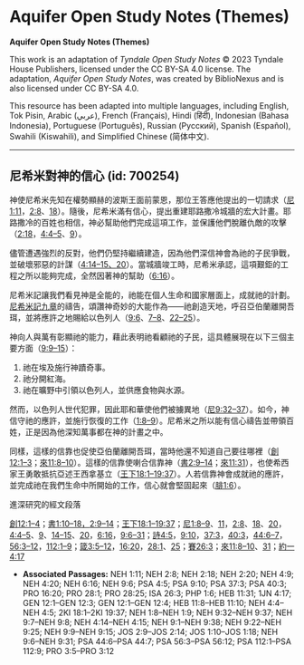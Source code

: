 # Aquifer Open Study Notes (Themes)

**Aquifer Open Study Notes (Themes)**

This work is an adaptation of *Tyndale Open Study Notes* © 2023 Tyndale House Publishers, licensed under the CC BY\-SA 4\.0 license. The adaptation, *Aquifer Open Study Notes*, was created by BiblioNexus and is also licensed under CC BY\-SA 4\.0\.

This resource has been adapted into multiple languages, including English, Tok Pisin, Arabic (عربي), French (Français), Hindi (हिंदी), Indonesian (Bahasa Indonesia), Portuguese (Português), Russian (Русский), Spanish (Español), Swahili (Kiswahili), and Simplified Chinese (简体中文).



--------------------------------

## 尼希米對神的信心 (id: 700254)

神使尼希米先知在權勢顯赫的波斯王面前蒙恩，那位王答應他提出的一切請求（[尼1:11](https://ref.ly/Neh1:11)，[2:8](https://ref.ly/Neh2:8)、[18](https://ref.ly/Neh2:18)）。隨後，尼希米滿有信心，提出重建耶路撒冷城牆的宏大計畫。耶路撒冷的百姓也相信，神必幫助他們完成這項工作，並保護他們脫離仇敵的攻擊（[2:18](https://ref.ly/Neh2:18)，[4:4–5](https://ref.ly/Neh4:4-Neh4:5)、[9](https://ref.ly/Neh4:9)）。

儘管遭遇強烈的反對，他們仍堅持繼續建造，因為他們深信神會為祂的子民爭戰，並破壞邪惡的計謀（[4:14–15、](https://ref.ly/Neh4:14-Neh4:15)[20](https://ref.ly/Neh4:20)）。當城牆竣工時，尼希米承認，這項艱鉅的工程之所以能夠完成，全然因著神的幫助（[6:16](https://ref.ly/Neh6:16)）。

尼希米記讓我們看見神是全能的，祂能在個人生命和國家層面上，成就祂的計劃。[尼希米記九章](https://ref.ly/Neh9:1-Neh9:38)的禱告，頌讚神奇妙的大能作為——祂創造天地，呼召亞伯蘭離開吾珥，並將應許之地賜給以色列人（[9:6](https://ref.ly/Neh9:6)、[7–8](https://ref.ly/Neh9:7-Neh9:8)、[22–25](https://ref.ly/Neh9:22-Neh9:25)）。

神向人與萬有彰顯祂的能力，藉此表明祂看顧祂的子民，這具體展現在以下三個主要方面（[9:9–15](https://ref.ly/Neh9:9-Neh9:15)）：

1. 祂在埃及施行神蹟奇事。
2. 祂分開紅海。
3. 祂在曠野中引領以色列人，並供應食物與水源。

然而，以色列人世代犯罪，因此耶和華使他們被擄異地（[尼9:32–37](https://ref.ly/Neh9:32-Neh9:37)）。如今，神信守祂的應許，並施行恢復的工作（[1:8–9](https://ref.ly/Neh1:8-Neh1:9)）。尼希米之所以能有信心禱告並帶領百姓，正是因為他深知萬事都在神的計畫之中。

同樣，這樣的信靠也促使亞伯蘭離開吾珥，當時他還不知道自己要往哪裡（[創12:1–3](https://ref.ly/Gen12:1-Gen12:3)；[來11:8–10](https://ref.ly/Heb11:8-Heb11:10)）。這樣的信靠使喇合信靠神（[書2:9–14](https://ref.ly/Josh2:9-Josh2:14)；[來11:31](https://ref.ly/Heb11:31)），也使希西家王勇敢抵抗亞述王西拿基立（[王下18:1–19:37](https://ref.ly/2Kgs18:1-2Kgs19:37)）。人若信靠神會成就祂的應許，並完成祂在我們生命中所開始的工作，信心就會堅固起來（[腓1:6](https://ref.ly/Phil1:6)）。

進深研究的經文段落

[創12:1–4](https://ref.ly/Gen12:1-Gen12:4)；[書1:10–18，](https://ref.ly/Josh1:10-Josh1:18)[2:9–14](https://ref.ly/Josh2:9-Josh2:14)；[王下18:1–19:37](https://ref.ly/2Kgs18:1-2Kgs19:37)；[尼1:8–9](https://ref.ly/Neh1:8-Neh1:9)、[11](https://ref.ly/Neh1:11)，[2:8](https://ref.ly/Neh2:8)、[18](https://ref.ly/Neh2:18)、[20](https://ref.ly/Neh2:20)，[4:4–5](https://ref.ly/Neh4:4-Neh4:5)、[9](https://ref.ly/Neh4:9)、[14–15](https://ref.ly/Neh4:14-Neh4:15)、[20](https://ref.ly/Neh4:20)，[6:16](https://ref.ly/Neh6:16)，[9:6–31](https://ref.ly/Neh9:6-Neh9:31)；[詩4:5](https://ref.ly/Ps4:5)，[9:10](https://ref.ly/Ps9:10)，[37:3](https://ref.ly/Ps37:3)，[40:3](https://ref.ly/Ps40:3)，[44:6–7](https://ref.ly/Ps44:6-Ps44:7)，[56:3–12](https://ref.ly/Ps56:3-Ps56:12)，[112:1–9](https://ref.ly/Ps112:1-Ps112:9)；[箴3:5–12](https://ref.ly/Prov3:5-Prov3:12)，[16:20](https://ref.ly/Prov16:20)，[28:1](https://ref.ly/Prov28:1)、[25](https://ref.ly/Prov28:25)；[賽26:3](https://ref.ly/Isa26:3)；[來11:8–10](https://ref.ly/Heb11:8-Heb11:10)、[31](https://ref.ly/Heb11:31)；[約一4:17](https://ref.ly/1John4:17)

* **Associated Passages:** NEH 1:11; NEH 2:8; NEH 2:18; NEH 2:20; NEH 4:9; NEH 4:20; NEH 6:16; NEH 9:6; PSA 4:5; PSA 9:10; PSA 37:3; PSA 40:3; PRO 16:20; PRO 28:1; PRO 28:25; ISA 26:3; PHP 1:6; HEB 11:31; 1JN 4:17; GEN 12:1–GEN 12:3; GEN 12:1–GEN 12:4; HEB 11:8–HEB 11:10; NEH 4:4–NEH 4:5; 2KI 18:1–2KI 19:37; NEH 1:8–NEH 1:9; NEH 9:32–NEH 9:37; NEH 9:7–NEH 9:8; NEH 4:14–NEH 4:15; NEH 9:1–NEH 9:38; NEH 9:22–NEH 9:25; NEH 9:9–NEH 9:15; JOS 2:9–JOS 2:14; JOS 1:10–JOS 1:18; NEH 9:6–NEH 9:31; PSA 44:6–PSA 44:7; PSA 56:3–PSA 56:12; PSA 112:1–PSA 112:9; PRO 3:5–PRO 3:12

